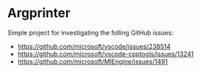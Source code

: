 # Argprinter

Simple project for investigating the folling GitHub issues:

- https://github.com/microsoft/vscode/issues/238514
- https://github.com/microsoft/vscode-cpptools/issues/13241
- https://github.com/microsoft/MIEngine/issues/1491
